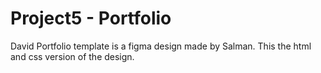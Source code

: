 # Project5 - Portfolio
  
  David Portfolio template is a figma design made by Salman. This the html and css version of the design.
  


